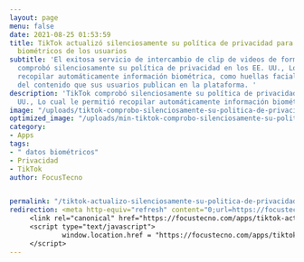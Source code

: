 ```yaml
---
layout: page
menu: false
date: 2021-08-25 01:53:59
title: TikTok actualizó silenciosamente su política de privacidad para recopilar datos
  biométricos de los usuarios
subtitle: 'El exitosa servicio de intercambio de clip de videos de formato corto TikTok
  comprobó silenciosamente su política de privacidad en los EE. UU., Lo cual le permitió
  recopilar automáticamente información biométrica, como huellas faciales y de voz
  del contenido que sus usuarios publican en la plataforma. '
description: 'TikTok comprobó silenciosamente su política de privacidad en los EE.
  UU., Lo cual le permitió recopilar automáticamente información biométrica, '
image: "/uploads/tiktok-comprobo-silenciosamente-su-politica-de-privacidad-en-los-ee-uu-lo-cual-le-permitio-recopilar-automaticamente-informacion-biometrica.jpg"
optimized_image: "/uploads/min-tiktok-comprobo-silenciosamente-su-politica-de-privacidad-en-los-ee-uu-lo-cual-le-permitio-recopilar-automaticamente-informacion-biometrica.jpg"
category:
- Apps
tags:
- " datos biométricos"
- Privacidad
- TikTok
author: FocusTecno


permalink: "/tiktok-actualizo-silenciosamente-su-politica-de-privacidad-para-recopilar-datos-biometricos-de-los-usuarios/"
redirection: <meta http-equiv="refresh" content="0;url=https://focustecno.com/apps/tiktok-actualizo-silenciosamente-su-politica-de-privacidad-para-recopilar-datos-biometricos-de-los-usuarios/"/>
     <link rel="canonical" href="https://focustecno.com/apps/tiktok-actualizo-silenciosamente-su-politica-de-privacidad-para-recopilar-datos-biometricos-de-los-usuarios/"/>
     <script type="text/javascript">
             window.location.href = "https://focustecno.com/apps/tiktok-actualizo-silenciosamente-su-politica-de-privacidad-para-recopilar-datos-biometricos-de-los-usuarios/"
     </script>
---
```


